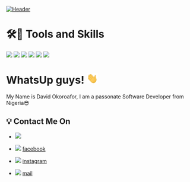 [![Header](https://github.com/korafdavid/David_Okoroaofor/blob/main/coverphoto.png "Header")](https://github.com/korafdavid/David_Okoroaofor/blob/main/coverphoto.png)

#  🛠🔧 Tools and Skills
![](https://img.shields.io/badge/Code-Javascsript-informational?style=flat&logo=Javascript&logoColor=white&color=2bbc8a)
![](https://img.shields.io/badge/Code-Dart-informational?style=flat&logo=Dart&logoColor=white&color=blue)
![](https://img.shields.io/badge/OS-LINUX-informational?style=flat&logo=Linux&logoColor=white&color=orange)
![](https://img.shields.io/badge/runtime-NODEJS-informational?style=flat&logo=Node.js&logoColor=white&color=purple)
![](https://img.shields.io/badge/Code-flutter-informational?style=flat&logo=flutter&logoColor=white&color=blue)
![](https://img.shields.io/badge/runtime-NODEJS-informational?style=flat&logo=Node.js&logoColor=white&color=purple)


<!-- https://twitter.com/korafdavid -->
<!-- https://www.facebook.com/korafdavid -->

# WhatsUp guys! <img src="https://github.com/korafdavid/korafdavid/blob/main/wave.gif" width="30px">

 My Name is David Okoroafor, I am a passonate Software Developer from Nigeria😎


## 💡 Contact Me On 

 - ![](https://img.shields.io/twitter/follow/korafdavid?style=social)

 - ![](https://img.shields.io/badge/facebook-informational?style=flat&logo=facebook&logoColor=white&color=blue)  [facebook](https://www.facebook.com/korafdavid)

 - ![](https://img.shields.io/badge/instagram-informational?style=flat&logo=instagram&logoColor=white&color=orange)   [instagram](https://www.instagram.com/korafdavid/?utm_medium=copy_link)

 -  ![](https://img.shields.io/badge/Gmail-informational?style=flat&logo=Gmail&logoColor=white&color=green)   [mail](mailto:okoroafordavid61@gmail.com?body=Hi)




